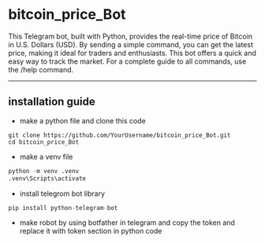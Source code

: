 # bitcoin_price_Bot 
This Telegram bot, built with Python, provides the real-time price of Bitcoin in U.S. Dollars (USD). By sending a simple command, you can get the latest price, making it ideal for traders and enthusiasts. This bot offers a quick and easy way to track the market. For a complete guide to all commands, use the /help command.
___

## installation guide

- make a python file and clone this code
~~~
git clone https://github.com/YourUsername/bitcoin_price_Bot.git
cd bitcoin_price_Bot
~~~
- make a venv file
 ~~~python
 python -m venv .venv
.venv\Scripts\activate
~~~
- install telegrom bot library
~~~python
pip install python-telegram-bot
~~~
- make robot by using botfather in telegram and copy the token and replace it with token section in python code 